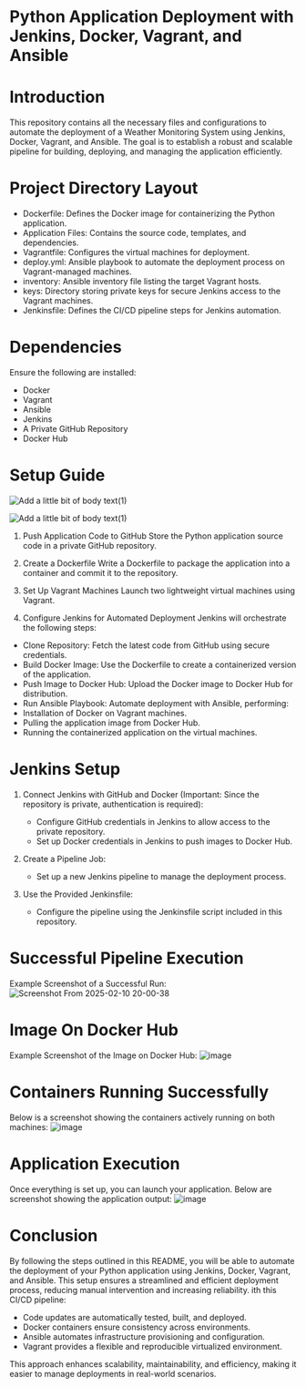 # Python Application Deployment with Jenkins, Docker, Vagrant, and Ansible

# Introduction
This repository contains all the necessary files and configurations to automate the deployment of a Weather Monitoring System using Jenkins, Docker, Vagrant, and Ansible. The goal is to establish a robust and scalable pipeline for building, deploying, and managing the application efficiently.

# Project Directory Layout
- Dockerfile: Defines the Docker image for containerizing the Python application.
- Application Files: Contains the source code, templates, and dependencies.
- Vagrantfile: Configures the virtual machines for deployment.
- deploy.yml: Ansible playbook to automate the deployment process on Vagrant-managed machines.
- inventory: Ansible inventory file listing the target Vagrant hosts.
- keys: Directory storing private keys for secure Jenkins access to the Vagrant machines.
- Jenkinsfile: Defines the CI/CD pipeline steps for Jenkins automation.

# Dependencies 
Ensure the following are installed:
- Docker
- Vagrant
- Ansible
- Jenkins
- A Private GitHub Repository
- Docker Hub

# Setup Guide
![Add a little bit of body text(1)](https://github.com/user-attachments/assets/7ae242bc-1576-413c-a3c9-f34e797e484a)


![Add a little bit of body text(1)](https://github.com/user-attachments/assets/92f94b39-3eb2-4b18-9d6b-774c0672214c)

1. Push Application Code to GitHub
Store the Python application source code in a private GitHub repository.

2. Create a Dockerfile
Write a Dockerfile to package the application into a container and commit it to the repository.

3. Set Up Vagrant Machines
Launch two lightweight virtual machines using Vagrant.

4. Configure Jenkins for Automated Deployment
Jenkins will orchestrate the following steps:
- Clone Repository: Fetch the latest code from GitHub using secure credentials.
- Build Docker Image: Use the Dockerfile to create a containerized version of the application.
- Push Image to Docker Hub: Upload the Docker image to Docker Hub for distribution.
- Run Ansible Playbook: Automate deployment with Ansible, performing:
- Installation of Docker on Vagrant machines.
- Pulling the application image from Docker Hub.
- Running the containerized application on the virtual machines.

# Jenkins Setup
1. Connect Jenkins with GitHub and Docker (Important: Since the repository is private, authentication is required):
   
   - Configure GitHub credentials in Jenkins to allow access to the private repository.
   - Set up Docker credentials in Jenkins to push images to Docker Hub.

3. Create a Pipeline Job:

   - Set up a new Jenkins pipeline to manage the deployment process.

4. Use the Provided Jenkinsfile:

   - Configure the pipeline using the Jenkinsfile script included in this repository.

 # Successful Pipeline Execution
 Example Screenshot of a Successful Run:
![Screenshot From 2025-02-10 20-00-38](https://github.com/user-attachments/assets/8ca6a14e-d28f-4e99-9a9b-badc21dda92c)

# Image On Docker Hub 
Example Screenshot of the Image on Docker Hub:
![image](https://github.com/user-attachments/assets/cc062daa-2945-484d-9f53-69e8c3e755d3)

# Containers Running Successfully
Below is a screenshot showing the containers actively running on both machines:
![image](https://github.com/user-attachments/assets/e75b0c35-07ba-4b8b-bcbd-89f4f0f000bd)

# Application Execution
Once everything is set up, you can launch your application. Below are screenshot showing the application output:
![image](https://github.com/user-attachments/assets/07de0fc7-90e6-41e4-9d20-00db525d4f6d)

# Conclusion
By following the steps outlined in this README, you will be able to automate the deployment of your Python application using Jenkins, Docker, Vagrant, and Ansible. This setup ensures a streamlined and efficient deployment process, reducing manual intervention and increasing reliability.
ith this CI/CD pipeline:
- Code updates are automatically tested, built, and deployed.
- Docker containers ensure consistency across environments.
- Ansible automates infrastructure provisioning and configuration.
- Vagrant provides a flexible and reproducible virtualized environment.
  
This approach enhances scalability, maintainability, and efficiency, making it easier to manage deployments in real-world scenarios.
